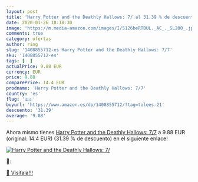 ```yaml
---
layout: post
title: 'Harry Potter and the Deathly Hallows: 7/ al 31.39 % de descuento'
date: 2020-01-26 18:18:30
image: 'https://m.media-amazon.com/images/I/5126beRTBUL._AC_._SL200_.jpg'
comments: true
category: ofertas
author: ring
slug: '1408855712-es Harry Potter and the Deathly Hallows: 7/7'
sku: '1408855712-es'
tags: [  ]
actualPrice: 9.88 EUR
currency: EUR
price: 9.88
comparePrice: 14.4 EUR
prodname: 'Harry Potter and the Deathly Hallows: 7/7'
country: 'es'
flag: '🇪🇸'
buyurl: 'https://www.amazon.es/dp/1408855712/?tag=tolees-21'
descuento: '31.39'
average: '9.88'
---
```


Ahora mismo tienes [Harry Potter and the Deathly Hallows: 7/7](https://www.amazon.es/dp/1408855712/?tag=tolees-21) a 9.88 EUR (original: 14.4 EUR) (31.39 %  de descuento) en el siguiente enlace!

[![Harry Potter and the Deathly Hallows: 7/](https://m.media-amazon.com/images/I/5126beRTBUL._AC_._SL200_.jpg)](https://www.amazon.es/dp/1408855712/?tag=tolees-21)

🔎:


[🛒 Visítala!!!](https://www.amazon.es/dp/1408855712/?tag=tolees-21)
